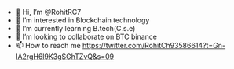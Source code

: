 - 👋 Hi, I’m @RohitRC7
- 👀 I’m interested in Blockchain technology
- 🌱 I’m currently learning B.tech(C.s.e)
- 💞️ I’m looking to collaborate on BTC binance
- 📫 How to reach me https://twitter.com/RohitCh93586614?t=Gn-lA2rgH6l9K3gSGhTZvQ&s=09

<!---
RohitRC7/RohitRC7 is a ✨ special ✨ repository because its `README.md` (this file) appears on your GitHub profile.
You can click the Preview link to take a look at your changes.
--->
